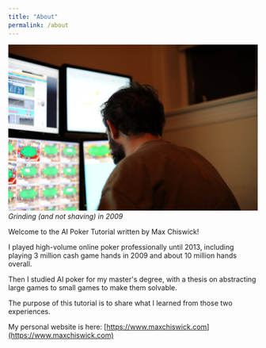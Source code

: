 ```yaml
---
title: "About"
permalink: /about
---
```


![Me](./assets/images/bio-photo.jpg)
*Grinding (and not shaving) in 2009*

Welcome to the AI Poker Tutorial written by Max Chiswick!

I played high-volume online poker professionally until 2013, including playing 3 million cash game hands in 2009 and about 10 million hands overall. 

Then I studied AI poker for my master's degree, with a thesis on abstracting large games to small games to make them solvable. 

The purpose of this tutorial is to share what I learned from those two experiences.

My personal website is here: [https://www.maxchiswick.com](https://www.maxchiswick.com)
